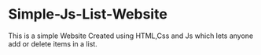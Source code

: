 # Simple-Js-List-Website
This is a simple Website Created using HTML,Css and Js which lets anyone add or delete items in a list.
